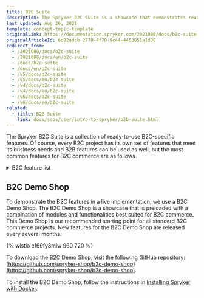 ```yaml
---
title: B2C Suite
description: The Spryker B2C Suite is a showcase that demonstrates ready-to-use B2C-specific Spryker features in a live implementation.
last_updated: Aug 26, 2021
template: concept-topic-template
originalLink: https://documentation.spryker.com/2021080/docs/b2c-suite
originalArticleId: 6d82adcb-2778-4f70-9c44-4463851a1d38
redirect_from:
  - /2021080/docs/b2c-suite
  - /2021080/docs/en/b2c-suite
  - /docs/b2c-suite
  - /docs/en/b2c-suite
  - /v5/docs/b2c-suite
  - /v5/docs/en/b2c-suite
  - /v4/docs/b2c-suite
  - /v4/docs/en/b2c-suite
  - /v6/docs/b2c-suite
  - /v6/docs/en/b2c-suite
related:
  - title: B2B Suite
    link: docs/scos/user/intro-to-spryker/b2b-suite.html
---
```


The Spryker B2С Suite is a collection of ready-to-use B2С-specific features. Of course, every B2С project has its own set of features that meet its business needs and B2B features can be used as well, but the most common features for B2C commerce are as follows.

<details>
<summary markdown='span'>B2C feature list</summary>

- [Configurable Product](/docs/scos/user/features/{{site.version}}/configurable-product-feature-overview.html)
- [Return Management](/docs/scos/user/features/{{site.version}}/return-management-feature-overview/return-management-feature-overview.html)
- [Configurable Bundle](/docs/scos/user/features/{{site.version}}/configurable-bundle-feature-overview.html)
- [Comments](/docs/scos/user/features/{{site.version}}/comments-feature-overview.html)
- [Persistent Cart Sharing](/docs/pbc/all/cart-and-checkout/persistent-cart-sharing-feature-overview.html)
- [Scheduled Prices](/docs/pbc/all/price-management/scheduled-prices-feature-overview.html)
- [Availability Notification](/docs/scos/user/features/{{site.version}}/availability-notification-feature-overview.html)
- [Customer Account Management](/docs/scos/user/features/{{site.version}}/customer-account-management-feature-overview/customer-account-management-feature-overview.html)
- [Customer Access](/docs/scos/user/features/{{site.version}}/customer-access-feature-overview.html)
- [Order Management](/docs/scos/user/features/{{site.version}}/order-management-feature-overview/order-management-feature-overview.html)
- [Refunds](/docs/scos/user/features/{{site.version}}/refunds-feature-overview.html)
- [Reclamations](/docs/scos/user/features/{{site.version}}/reclamations-feature-overview.html)
- [State Machine](/docs/scos/dev/back-end-development/data-manipulation/datapayload-conversion/state-machine/order-process-modelling-via-state-machines.html)
- [Inventory Management](/docs/pbc/all/warehouse-management-system/inventory-management-feature-overview.html)
- [Spryker Core Back Office](/docs/scos/user/features/{{site.version}}/spryker-core-back-office-feature-overview/spryker-core-back-office-feature-overview.html)
<!---- [Development tools]()-->
<!---- [Deployment tools]()-->
- [Prices](/docs/pbc/all/price-management/prices-feature-overview/prices-feature-overview.html)
- [Tax](/docs/scos/user/features/{{site.version}}/tax-feature-overview.html)
- [Promotions & Discounts](/docs/scos/user/features/{{site.version}}/promotions-discounts-feature-overview.html)
- [Wishlist](/docs/pbc/all/shopping-list-and-wishlist/wishlist-feature-overview.html)
- [Cart](/docs/scos/user/features/{{site.version}}/cart-feature-overview/cart-feature-overview.html)
- [Reorder](/docs/scos/user/features/{{site.version}}/reorder-feature-overview.html)
- [Shipment](/docs/scos/user/features/{{site.version}}/shipment-feature-overview.html)
- [Agent Assist](/docs/scos/user/features/{{site.version}}/agent-assist-feature-overview.html)
- [Payments](/docs/scos/user/features/{{site.version}}/payments-feature-overview.html)
<!---- [Invoice]()-->
- [Gift cards](/docs/pbc/all/gift-cards/gift-cards.html)
- [Checkout](/docs/scos/user/features/{{site.version}}/checkout-feature-overview/checkout-feature-overview.html)
- [Mailing & Notifications](/docs/scos/user/features/{{site.version}}/mailing-and-notifications-feature-overview.html)
- [Spryker Core](/docs/scos/user/features/{{site.version}}/spryker-core-feature-overview/spryker-core-feature-overview.html)
- [Product](/docs/scos/user/features/{{site.version}}/product-feature-overview/product-feature-overview.html)
- [Alternative Products](/docs/scos/user/features/{{site.version}}/alternative-products-feature-overview.html)
- [Product Groups](/docs/scos/user/features/{{site.version}}/product-groups-feature-overview.html)
- [Product Relations](/docs/scos/user/features/{{site.version}}/product-relations-feature-overview.html)
- [Product Sets](/docs/scos/user/features/{{site.version}}/product-sets-feature-overview.html)
- [Product Options](/docs/scos/user/features/{{site.version}}/product-options-feature-overview.html)
- [Product Barcode](/docs/scos/user/features/{{site.version}}/product-barcode-feature-overview.html)
- [Product Bundles](/docs/scos/user/features/{{site.version}}/product-bundles-feature-overview.html)
- [Product Rating & Reviews](/docs/scos/user/features/{{site.version}}/product-rating-and-reviews-feature-overview.html)
- [Product Labels](/docs/scos/user/features/{{site.version}}/product-labels-feature-overview.html)
- [Product Lists](/docs/scos/user/features/{{site.version}}/product-lists-feature-overview.html)
- [Non-splittable Products](/docs/scos/user/features/{{site.version}}/non-splittable-products-feature-overview.html)
- [Catalog](/docs/scos/user/features/{{site.version}}/catalog-feature-overview.html)
- [Category Management](/docs/scos/user/features/{{site.version}}/category-management-feature-overview.html)
- [Navigation](/docs/scos/user/features/{{site.version}}/navigation-feature-overview.html)
- [Search](/docs/scos/user/features/{{site.version}}/search-feature-overview/search-feature-overview.html)
- [CMS](/docs/scos/user/features/{{site.version}}/cms-feature-overview/cms-feature-overview.html)
- [File Manager](/docs/pbc/all/digital-asset-management/digital-asset-management.html)

<br>
</details>

## B2C Demo Shop
To demonstrate the B2C features in a live implementation, we use a B2C Demo Shop. The B2C Demo Shop is a showcase that is preloaded with a combination of modules and functionalities best suited for B2C commerce. This Demo Shop is our recommended starting point for all standard B2C commerce projects. New features for the B2C Demo Shop are released every several months.

{% wistia e169fy8miw 960 720 %}

To download the B2C Demo Shop, visit the following GitHub repository: [https://github.com/spryker-shop/b2c-demo-shop](https://github.com/spryker-shop/b2c-demo-shop).

To install the B2C Demo Shop, follow the instructions in [Installing Spryker with Docker](/docs/scos/dev/setup/installing-spryker-with-docker/installing-spryker-with-docker.html).
